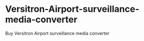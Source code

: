 # Versitron-Airport-surveillance-media-converter
Buy Versitron Airport surveillance media converter
